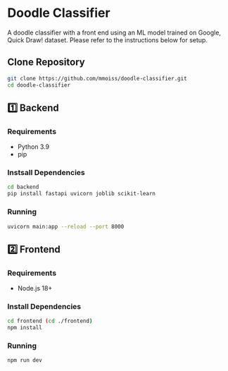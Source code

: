 # Doodle Classifier

A doodle classifier with a front end using an ML model trained on Google, Quick Draw! dataset. Please refer to the instructions below for setup.

## Clone Repository
```bash
git clone https://github.com/mmoiss/doodle-classifier.git
cd doodle-classifier
```

## 1️⃣ Backend 
### Requirements
- Python 3.9
- pip

### Instsall Dependencies
```bash
cd backend
pip install fastapi uvicorn joblib scikit-learn
```

### Running
```bash
uvicorn main:app --reload --port 8000
```

## 2️⃣ Frontend
### Requirements
- Node.js 18+

### Install Dependencies
```bash
cd frontend (cd ./frontend)
npm install
```

### Running
```bash
npm run dev
```
